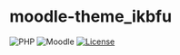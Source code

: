 # moodle-theme_ikbfu
![PHP](https://img.shields.io/badge/PHP-v5.6%20%2F%20v7.0%20%2F%20v7.4-blue.svg)
![Moodle](https://img.shields.io/badge/Moodle-v4.1-orange.svg)
[![License](https://img.shields.io/badge/License-GPL%20v3-blue.svg)](#license)
